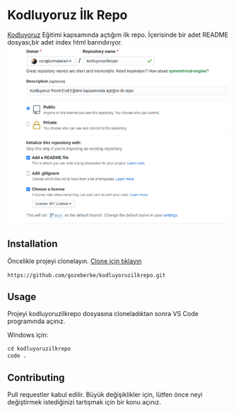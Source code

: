 # Kodluyoruz İlk Repo
[Kodluyoruz](https://www.kodluyoruz.org/) Eğitimi kapsamında açtığım ilk repo. İçerisinde bir adet README dosyası,bir adet index html barındırıyor.
![resim](https://raw.githubusercontent.com/Kodluyoruz/taskforce/main/git/odev1/figures/github.png)
## Installation
Öncelikle projeyi clonelayın. [Clone için tıklayın](https://github.com/gozeberke/kodluyoruzilkrepo.git)

`https://github.com/gozeberke/kodluyoruzilkrepo.git`

## Usage
Projeyi kodluyoruzilkrepo dosyasına cloneladıktan sonra VS Code programında açınız.

Windows için:
```
cd kodluyoruzilkrepo
code .
```
## Contributing
Pull requestler kabul edilir. Büyük değişiklikler için, lütfen önce neyi değiştirmek istediğinizi tartışmak için bir konu açınız.